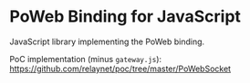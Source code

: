 # PoWeb Binding for JavaScript

JavaScript library implementing the PoWeb binding.

PoC implementation (minus `gateway.js`): https://github.com/relaynet/poc/tree/master/PoWebSocket

